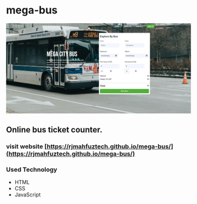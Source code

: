 # mega-bus

<a href="https://rjmahfuztech.github.io/mega-bus">
  <img src="images/mega-bus.JPG">
</a>

## Online bus ticket counter.

### visit website [https://rjmahfuztech.github.io/mega-bus/](https://rjmahfuztech.github.io/mega-bus/)

### Used Technology

+ HTML
+ CSS
+ JavaScript

